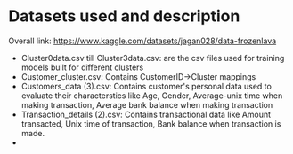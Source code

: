 # Datasets used and description

Overall link: https://www.kaggle.com/datasets/jagan028/data-frozenlava

- Cluster0data.csv till Cluster3data.csv: are the csv files used for training models built for different clusters
- Customer_cluster.csv: Contains CustomerID->Cluster mappings
- Customers_data (3).csv: Contains customer's personal data used to evaluate their characterstics like Age, Gender, Average-unix time when making transaction, Average bank balance when making transaction
- Transaction_details (2).csv: Contains transactional data like Amount transacted, Unix time of transaction, Bank balance when transaction is made.
- 
